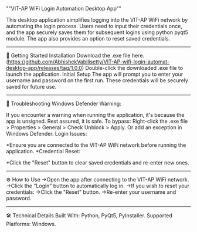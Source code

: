 ""VIT-AP WiFi Login Automation Desktop App""

This desktop application simplifies logging into the VIT-AP WiFi network by automating the login process. Users need to input their credentials once, and the app securely saves them for subsequent logins using python pyqt5 module. The app also provides an option to reset saved credentials.
_______________________________________________________________________________________________________________________________________________________________________________________________________________
🚀 Getting Started
Installation
Download the .exe file here. (https://github.com/AbhishekVabilisetty/VIT-AP-wifi-login-automat-desktop-app/releases/tag/1.0.0)
Double-click the downloaded .exe file to launch the application.
Initial Setup
The app will prompt you to enter your username and password on the first run.
These credentials will be securely saved for future use.
_______________________________________________________________________________________________________________________________________________________________________________________________________________
📖 Troubleshooting
Windows Defender Warning:

If you encounter a warning when running the application, it's because the app is unsigned. Rest assured, it is safe.
To bypass:
Right-click the .exe file > Properties > General > Check Unblock > Apply.
Or add an exception in Windows Defender.
Login Issues:

*Ensure you are connected to the VIT-AP WiFi network before running the application.
*Credential Reset:

*Click the "Reset" button to clear saved credentials and re-enter new ones.
_______________________________________________________________________________________________________________________________________________________________________________________________________________
⚙️ How to Use
->Open the app after connecting to the VIT-AP WiFi network.
->Click the "Login" button to automatically log in.
->If you wish to reset your credentials:
->Click the "Reset" button.
->Re-enter your username and password.
_______________________________________________________________________________________________________________________________________________________________________________________________________________
🛠 Technical Details
Built With: Python, PyQt5, PyInstaller.
Supported Platforms: Windows.
